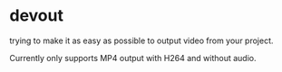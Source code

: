 # devout

trying to make it as easy as possible to output video from your project.

Currently only supports MP4 output with H264 and without audio.
